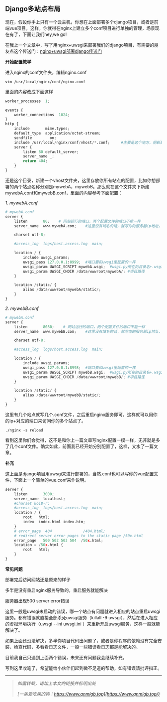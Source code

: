 ## Django多站点布局

现在，假设你手上只有一个云主机，你想在上面部署多个django项目，或者是前端vue项目，这样，你就得在nginx上建立多个conf项目进行单独的管理，场景现在有了，下面让我们hey,we go!

在我上一个文章中，写了用nginx+uwsgi来部署我们的django项目，有需要的朋友点这个传送门：[nginx+uwsgi部署django传送门]()

**开始配置教学**

进入nginx的conf文件夹，编辑nginx.conf

```shell
vim /usr/local/nginx/conf/nginx.conf
```

里面的内容改成下面这样

```python
worker_processes  1;

events {
    worker_connections  1024;
}
http {
    include       mime.types;
    default_type  application/octet-stream;
    sendfile        on;
    include /usr/local/nginx/conf/vhost/*.conf;     #主要是这个地方，把新建的两配置文件>包含进来
    server {
        listen 80 default_server;
        server_name _;
        return 404;
    }
}
```

还是这个目录，新建一个vhost文件夹，这里存放你所有站点的配置，比如你想部署的两个站点名称分别是mywebA，mywebB。那么就在这个文件夹下新建mywebA.conf和mywebB.conf，里面的内容参考下面配置：

*1. mywebA.conf*

```python
# mywebA.conf
server {
    listen       80;    # 网站运行的端口，两个配置文件的端口不能一样
    server_name  www.mywebA.com;    #这里没有域名的话，就写你的服务器ip地址，使用ip来访问

    charset utf-8;

    #access_log  logs/host.access.log  main;

    location / {
        include uwsgi_params;
        uwsgi_pass 127.0.0.1:8999;  #端口要和uwsgi里配置的一样
        uwsgi_param UWSGI_SCRIPT mywebA.wsgi;  #wsgi.py所在的目录名+.wsgi
        uwsgi_param UWSGI_CHDIR /data/wwwroot/mywebA/; #项目路径
    }

    location /static/ {
        alias /data/wwwroot/mywebA/static/;
    }
}
```

*2. mywebB.conf*

```python
# mywebA.conf
server {
    listen       8080;    # 网站运行的端口，两个配置文件的端口不能一样
    server_name  www.mywebB.com;    #这里没有域名的话，就写你的服务器ip地址，使用ip来访问

    charset utf-8;

    #access_log  logs/host.access.log  main;

    location / {
        include uwsgi_params;
        uwsgi_pass 127.0.0.1:8998;  #端口要和uwsgi里配置的一样
        uwsgi_param UWSGI_SCRIPT mywebB.wsgi;  #wsgi.py所在的目录名+.wsgi
        uwsgi_param UWSGI_CHDIR /data/wwwroot/mywebB/; #项目路径
    }

    location /static/ {
        alias /data/wwwroot/mywebB/static/;
    }
}
```

这里有几个站点就写几个.conf文件，之后重启nginx服务即可，这样就可以用你的ip+对应的端口来访问你的多个站点了。

```shell
./nginx -s reload
```

看到这里你们会觉得，这不是和你上一篇文章写nginx配置一模一样，无非就是多了几个conf文件。确实如此，前面我已经开始分别配置了，这样，又水了一篇文章。

**补充**

这上面是django项目用uwsgi来进行部署的，当然.conf也可以写你的vue配置文件，下面上一个简单的vue.conf来作说明。

```python
server {
    listen       3000;
    server_name  localhost;
    #charset koi8-r;
    #access_log  logs/host.access.log  main;
    location / {
        root   html;
        index  index.html index.htm;
    }
    # error_page  404              /404.html;
    # redirect server error pages to the static page /50x.html
    error_page   500 502 503 504  /50x.html;
    location = /50x.html {
        root   html;
    }
}
```

**常见问题**

部署完后访问网站还是原来的样子

多半是没有重启nginx服务导致的，重启服务就能解决

服务器出现500 server error错误

这里一般是uwsgi未启动的错误，哪一个站点有问题就进入相应的站点重启uwsgi服务。都有错误就直接全部杀死uwsgi服务（killall -9 uwsgi），然后在进入相应的虚拟环境执行（uwsgi --ini uwsgi.ini ）来重新开启uwsgi服务，这样一般就能解决了。

如果上面还没法解决，多半你项目代码出问题了，或者是你程序的依赖没有完全安装，检查代码，多看看日志文件，一般一些错误看日志都是能解决的。

目前我自己只遇到上面两个错误，未来还有问题我会继续补充。

写到这里收笔了，希望能给小伙伴们起到微不足道的帮助，如有错误请批评指正。



***

> *如需转载，请加上本文的链接并标明出处*
>
> *[一条爱吃屎的狗：https://www.qnmlgb.top](https://www.qnmlgb.top/)*

